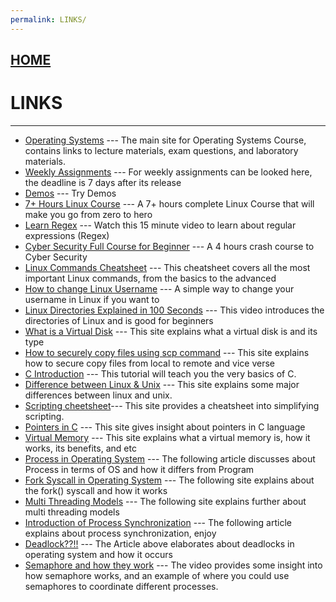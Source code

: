 ```yaml
---
permalink: LINKS/
---
```


## [HOME](../)

# LINKS
----
* [Operating Systems](https://os.vlsm.org/) ---
  The main site for Operating Systems Course, contains links to lecture materials, exam questions, and laboratory materials.
* [Weekly Assignments](https://demos.vlsm.org/) ---
  For weekly assignments can be looked here, the deadline is 7 days after its release
* [Demos](https://github.com/os2xx/demos/tree/master/Demos/) ---
  Try Demos
* [7+ Hours Linux Course](https://youtu.be/wBp0Rb-ZJak) ---
  A 7+ hours complete Linux Course that will make you go from zero to hero
* [Learn Regex](https://youtu.be/bgBWp9EIlMM) ---
  Watch this 15 minute video to learn about regular expressions (Regex)
* [Cyber Security Full Course for Beginner](https://youtu.be/U_P23SqJaDc) ---
  A 4 hours crash course to Cyber Security
* [Linux Commands Cheatsheet](https://www.geeksforgeeks.org/linux-commands-cheat-sheet/) ---
  This cheatsheet covers all the most important Linux commands, from the basics to the advanced
* [How to change Linux Username](https://www.linuxuprising.com/2019/04/how-to-change-username-on-ubuntu-debian.html) ---
  A simple way to change your username in Linux if you want to
* [Linux Directories Explained in 100 Seconds](https://www.youtube.com/watch?v=42iQKuQodW4) ---
  This video introduces the directories of Linux and is good for beginners
* [What is a Virtual Disk](https://www.techtarget.com/searchvirtualdesktop/definition/virtual-hard-disk-VHD) ---
  This site explains what a virtual disk is and its type
* [How to securely copy files using scp command](https://www.geeksforgeeks.org/scp-command-in-linux-with-examples/) ---
  This site explains how to secure copy files from local to remote and vice verse
* [C Introduction](https://www.w3schools.com/c/c_intro.php) ---
  This tutorial will teach you the very basics of C.
* [Difference between Linux & Unix](https://byjus.com/gate/difference-between-unix-and-linux/#:~:text=Basic%20Definition-,Linux%20is%20an%20open%2Dsource%20operating%20system.,the%20user%20and%20the%20computer.) ---
  This site explains some major differences between linux and unix.
* [Scripting cheetsheet](https://devhints.io/bash)---
  This site provides a cheatsheet into simplifying scripting.
* [Pointers in C](https://www.guru99.com/c-pointers.html) ---
  This site gives insight about pointers in C language
* [Virtual Memory](https://www.techtarget.com/searchstorage/definition/virtual-memory) ---
  This site explains what a virtual memory is, how it works, its benefits, and etc
* [Process in Operating System](https://www.studytonight.com/operating-system/operating-system-processes) ---
  The following article discusses about Process in terms of OS and how it differs from Program
* [Fork Syscall in Operating System](https://www.geeksforgeeks.org/fork-system-call-in-operating-system/) ---
  The following site explains about the fork() syscall and how it works
* [Multi Threading Models](https://www.geeksforgeeks.org/multi-threading-models-in-process-management/) ---
  The following site explains further about multi threading models
* [Introduction of Process Synchronization](https://www.geeksforgeeks.org/introduction-of-process-synchronization/) ---
  The following article explains about process synchronization, enjoy
* [Deadlock??!!](https://www.geeksforgeeks.org/introduction-of-deadlock-in-operating-system/) ---
  The Article above elaborates about deadlocks in operating system and how it occurs
* [Semaphore and how they work](https://www.youtube.com/watch?v=ukM_zzrIeXs) ---
  The video provides some insight into how semaphore works, and an example of where you could use semaphores to coordinate different processes.
